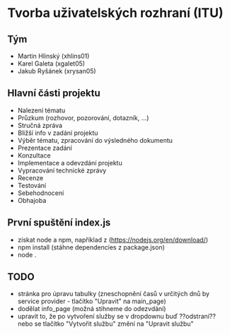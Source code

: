 # Tvorba uživatelských rozhraní (ITU)

## Tým
* Martin Hlinský (xhlins01)
* Karel Galeta (xgalet05)
* Jakub Ryšánek (xrysan05)

## Hlavní části projektu
* Nalezení tématu
 * Průzkum (rozhovor, pozorování, dotazník, ...)
 * Stručná zpráva
 * Bližší info v zadání projektu
* Výběr tématu, zpracování do výsledného dokumentu
* Prezentace zadání
* Konzultace
* Implementace a odevzdání projektu
* Vypracování technické zprávy
* Recenze
* Testování
* Sebehodnocení
* Obhajoba

## První spuštění index.js
* získat node a npm, například z (https://nodejs.org/en/download/)
* npm install (stáhne dependencies z package.json)
* node .

## TODO ##
* stránka pro úpravu tabulky (zneschopnění časů v určitých dnů by service provider - tlačítko "Upravit" na main_page)
* dodělat info_page (možná stihneme do odezvdání)
* upravit to, že po vytvoření služby se v dropdownu buď ??odstraní?? nebo se tlačítko "Vytvořit službu" změní na "Upravit službu"